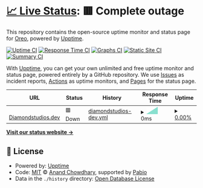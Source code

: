 # [📈 Live Status](https://status.diamondstudios.dev): <!--live status--> **🟥 Complete outage**

This repository contains the open-source uptime monitor and status page for [Oreo](https://diamondstudios.dev), powered by [Upptime](https://github.com/upptime/upptime).

[![Uptime CI](https://github.com/diamonddev01/diamonduptime-monitor/workflows/Uptime%20CI/badge.svg)](https://github.com/diamonddev01/diamonduptime-monitor/actions?query=workflow%3A%22Uptime+CI%22)
[![Response Time CI](https://github.com/diamonddev01/diamonduptime-monitor/workflows/Response%20Time%20CI/badge.svg)](https://github.com/diamonddev01/diamonduptime-monitor/actions?query=workflow%3A%22Response+Time+CI%22)
[![Graphs CI](https://github.com/diamonddev01/diamonduptime-monitor/workflows/Graphs%20CI/badge.svg)](https://github.com/diamonddev01/diamonduptime-monitor/actions?query=workflow%3A%22Graphs+CI%22)
[![Static Site CI](https://github.com/diamonddev01/diamonduptime-monitor/workflows/Static%20Site%20CI/badge.svg)](https://github.com/diamonddev01/diamonduptime-monitor/actions?query=workflow%3A%22Static+Site+CI%22)
[![Summary CI](https://github.com/diamonddev01/diamonduptime-monitor/workflows/Summary%20CI/badge.svg)](https://github.com/diamonddev01/diamonduptime-monitor/actions?query=workflow%3A%22Summary+CI%22)

With [Upptime](https://upptime.js.org), you can get your own unlimited and free uptime monitor and status page, powered entirely by a GitHub repository. We use [Issues](https://github.com/diamonddev01/diamonduptime-monitor/issues) as incident reports, [Actions](https://github.com/diamonddev01/diamonduptime-monitor/actions) as uptime monitors, and [Pages](https://status.diamondstudios.dev) for the status page.

<!--start: status pages-->
<!-- This summary is generated by Upptime (https://github.com/upptime/upptime) -->
<!-- Do not edit this manually, your changes will be overwritten -->
<!-- prettier-ignore -->
| URL | Status | History | Response Time | Uptime |
| --- | ------ | ------- | ------------- | ------ |
| <img alt="" src="https://icons.duckduckgo.com/ip3/diamondstudios.dev.ico" height="13"> [Diamondstudios.dev](https://diamondstudios.dev) | 🟥 Down | [diamondstudios-dev.yml](https://github.com/diamonddev01/diamonddev01.github.io/commits/HEAD/history/diamondstudios-dev.yml) | <details><summary><img alt="Response time graph" src="./graphs/diamondstudios-dev/response-time-week.png" height="20"> 0ms</summary><br><a href="https://diamonddev01.github.io/diamonddev01.github.io/history/diamondstudios-dev"><img alt="Response time 955" src="https://img.shields.io/endpoint?url=https%3A%2F%2Fraw.githubusercontent.com%2Fdiamonddev01%2Fdiamonddev01.github.io%2FHEAD%2Fapi%2Fdiamondstudios-dev%2Fresponse-time.json"></a><br><a href="https://diamonddev01.github.io/diamonddev01.github.io/history/diamondstudios-dev"><img alt="24-hour response time 0" src="https://img.shields.io/endpoint?url=https%3A%2F%2Fraw.githubusercontent.com%2Fdiamonddev01%2Fdiamonddev01.github.io%2FHEAD%2Fapi%2Fdiamondstudios-dev%2Fresponse-time-day.json"></a><br><a href="https://diamonddev01.github.io/diamonddev01.github.io/history/diamondstudios-dev"><img alt="7-day response time 0" src="https://img.shields.io/endpoint?url=https%3A%2F%2Fraw.githubusercontent.com%2Fdiamonddev01%2Fdiamonddev01.github.io%2FHEAD%2Fapi%2Fdiamondstudios-dev%2Fresponse-time-week.json"></a><br><a href="https://diamonddev01.github.io/diamonddev01.github.io/history/diamondstudios-dev"><img alt="30-day response time 955" src="https://img.shields.io/endpoint?url=https%3A%2F%2Fraw.githubusercontent.com%2Fdiamonddev01%2Fdiamonddev01.github.io%2FHEAD%2Fapi%2Fdiamondstudios-dev%2Fresponse-time-month.json"></a><br><a href="https://diamonddev01.github.io/diamonddev01.github.io/history/diamondstudios-dev"><img alt="1-year response time 955" src="https://img.shields.io/endpoint?url=https%3A%2F%2Fraw.githubusercontent.com%2Fdiamonddev01%2Fdiamonddev01.github.io%2FHEAD%2Fapi%2Fdiamondstudios-dev%2Fresponse-time-year.json"></a></details> | <details><summary><a href="https://diamonddev01.github.io/diamonddev01.github.io/history/diamondstudios-dev">0.00%</a></summary><a href="https://diamonddev01.github.io/diamonddev01.github.io/history/diamondstudios-dev"><img alt="All-time uptime 74.31%" src="https://img.shields.io/endpoint?url=https%3A%2F%2Fraw.githubusercontent.com%2Fdiamonddev01%2Fdiamonddev01.github.io%2FHEAD%2Fapi%2Fdiamondstudios-dev%2Fuptime.json"></a><br><a href="https://diamonddev01.github.io/diamonddev01.github.io/history/diamondstudios-dev"><img alt="24-hour uptime 0.00%" src="https://img.shields.io/endpoint?url=https%3A%2F%2Fraw.githubusercontent.com%2Fdiamonddev01%2Fdiamonddev01.github.io%2FHEAD%2Fapi%2Fdiamondstudios-dev%2Fuptime-day.json"></a><br><a href="https://diamonddev01.github.io/diamonddev01.github.io/history/diamondstudios-dev"><img alt="7-day uptime 0.00%" src="https://img.shields.io/endpoint?url=https%3A%2F%2Fraw.githubusercontent.com%2Fdiamonddev01%2Fdiamonddev01.github.io%2FHEAD%2Fapi%2Fdiamondstudios-dev%2Fuptime-week.json"></a><br><a href="https://diamonddev01.github.io/diamonddev01.github.io/history/diamondstudios-dev"><img alt="30-day uptime 74.31%" src="https://img.shields.io/endpoint?url=https%3A%2F%2Fraw.githubusercontent.com%2Fdiamonddev01%2Fdiamonddev01.github.io%2FHEAD%2Fapi%2Fdiamondstudios-dev%2Fuptime-month.json"></a><br><a href="https://diamonddev01.github.io/diamonddev01.github.io/history/diamondstudios-dev"><img alt="1-year uptime 74.31%" src="https://img.shields.io/endpoint?url=https%3A%2F%2Fraw.githubusercontent.com%2Fdiamonddev01%2Fdiamonddev01.github.io%2FHEAD%2Fapi%2Fdiamondstudios-dev%2Fuptime-year.json"></a></details>

<!--end: status pages-->

[**Visit our status website →**](https://status.diamondstudios.dev)

## 📄 License

- Powered by: [Upptime](https://github.com/upptime/upptime)
- Code: [MIT](./LICENSE) © [Anand Chowdhary](https://anandchowdhary.com), supported by [Pabio](https://pabio.com)
- Data in the `./history` directory: [Open Database License](https://opendatacommons.org/licenses/odbl/1-0/)
